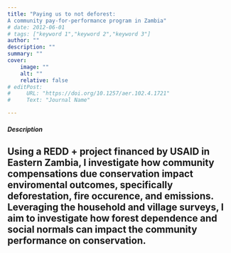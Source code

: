 ```yaml
---
title: "Paying us to not deforest:
A community pay-for-performance program in Zambia" 
# date: 2012-06-01
# tags: ["keyword 1","keyword 2","keyword 3"]
author: ""
description: "" 
summary: "" 
cover:
    image: ""
    alt: ""
    relative: false
# editPost:
#     URL: "https://doi.org/10.1257/aer.102.4.1721"
#     Text: "Journal Name"

---
```


##### Description

 Using a REDD + project financed by USAID in Eastern Zambia, I investigate how community compensations due conservation impact enviromental outcomes, specifically deforestation, fire occurence, and emissions. Leveraging the household and village surveys, I aim to investigate how forest dependence and social normals can impact the community performance on conservation. 
---

